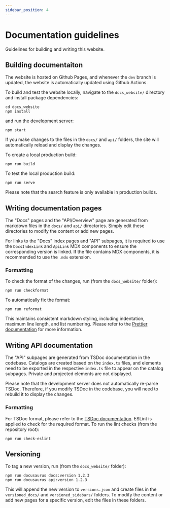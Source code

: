 ```yaml
---
sidebar_position: 4
---
```


# Documentation guidelines

Guidelines for building and writing this website.

## Building documentaiton

The website is hosted on Github Pages, and whenever the `dev` branch is updated, the website is automatically updated using Github Actions.

To build and test the website locally, navigate to the `docs_website/` directory and install package dependencies:

```
cd docs_website
npm install
```

and run the development server:

```
npm start
```

If you make changes to the files in the `docs/` and `api/` folders, the site will automatically reload and display the changes.

To create a local production build:

```
npm run build
```

To test the local production build:

```
npm run serve
```

Please note that the search feature is only available in production builds.

## Writing documentation pages

The "Docs" pages and the "API/Overview" page are generated from markdown files in the `docs/` and `api/` directories. Simply edit these directories to modify the content or add new pages.

For links to the "Docs" index pages and "API" subpages, it is required to use the `DocsIndexLink` and `ApiLink` MDX components to ensure the corresponding version is linked. If the file contains MDX components, it is recommended to use the `.mdx` extension.

### Formatting

To check the format of the changes, run (from the `docs_website/` folder):

```
npm run checkformat
```

To automatically fix the format:

```
npm run reformat
```

This maintains consistent markdown styling, including indentation, maximum line length, and list numbering. Please refer to the [Prettier documentation](https://prettier.io/blog/2017/11/07/1.8.0.html#markdown-support) for more information.

## Writing API documentation

The "API" subpages are generated from TSDoc documentation in the codebase. Catalogs are created based on the `index.ts` files, and elements need to be exported in the respective `index.ts` file to appear on the catalog subpages. Private and projected elements are not displayed.

Please note that the development server does not automatically re-parse TSDoc. Therefore, if you modify TSDoc in the codebase, you will need to rebuild it to display the changes.

### Formatting

For TSDoc format, please refer to the [TSDoc documentation](https://tsdoc.org). ESLint is applied to check for the required format. To run the lint checks (from the repository root):

```
npm run check-eslint
```

## Versioning

To tag a new version, run (from the `docs_website/` folder):

```
npm run docusaurus docs:version 1.2.3
npm run docusaurus api:version 1.2.3
```

This will append the new version to `versions.json` and create files in the `versioned_docs/` and `versioned_sidebars/` folders. To modify the content or add new pages for a specific version, edit the files in these folders.
